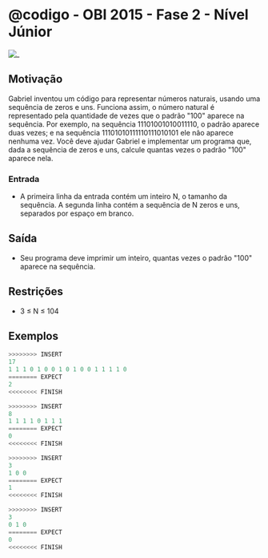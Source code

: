 # @codigo - OBI 2015 - Fase 2 - Nível Júnior

![_](cover.jpg)

## Motivação

Gabriel inventou um código para representar números naturais, usando uma sequência de zeros e uns. Funciona assim, o número natural é representado pela quantidade de vezes que o padrão "100" aparece na sequência. Por exemplo, na sequência 11101001010011110, o padrão aparece duas vezes; e na sequência 11101010111110111010101 ele não aparece nenhuma vez. Você deve ajudar Gabriel e implementar um programa que, dada a sequência de zeros e uns, calcule quantas vezes o padrão "100" aparece nela.

### Entrada

- A primeira linha da entrada contém um inteiro N, o tamanho da sequência. A segunda linha contém a sequência de N zeros e uns, separados por espaço em branco.

## Saída

- Seu programa deve imprimir um inteiro, quantas vezes o padrão "100" aparece na sequência.

## Restrições

- 3 ≤ N ≤ 104

## Exemplos

``` py
>>>>>>>> INSERT
17
1 1 1 0 1 0 0 1 0 1 0 0 1 1 1 1 0
======== EXPECT
2
<<<<<<<< FINISH
```

```py
>>>>>>>> INSERT
8
1 1 1 1 0 1 1 1
======== EXPECT
0
<<<<<<<< FINISH
```

```py
>>>>>>>> INSERT
3
1 0 0
======== EXPECT
1
<<<<<<<< FINISH
```

```py
>>>>>>>> INSERT
3
0 1 0
======== EXPECT
0
<<<<<<<< FINISH
```
